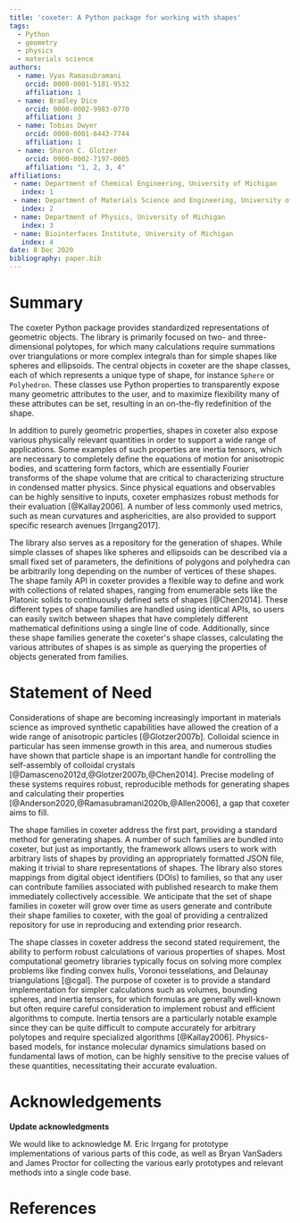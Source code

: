 ```yaml
---
title: 'coxeter: A Python package for working with shapes'
tags:
  - Python
  - geometry
  - physics
  - materials science
authors:
  - name: Vyas Ramasubramani
    orcid: 0000-0001-5181-9532
    affiliation: 1
  - name: Bradley Dice
    orcid: 0000-0002-9983-0770
    affiliation: 3
  - name: Tobias Dwyer
    orcid: 0000-0001-6443-7744
    affiliation: 1
  - name: Sharon C. Glotzer
    orcid: 0000-0002-7197-0085
    affiliation: "1, 2, 3, 4"
affiliations:
 - name: Department of Chemical Engineering, University of Michigan
   index: 1
 - name: Department of Materials Science and Engineering, University of Michigan
   index: 2
 - name: Department of Physics, University of Michigan
   index: 3
 - name: Biointerfaces Institute, University of Michigan
   index: 4
date: 8 Dec 2020
bibliography: paper.bib
---
```


# Summary

The coxeter Python package provides standardized representations of geometric objects.
The library is primarily focused on two- and three-dimensional polytopes, for which many calculations require summations over triangulations or more complex integrals than for simple shapes like spheres and ellipsoids.
The central objects in coxeter are the shape classes, each of which represents a unique type of shape, for instance ``Sphere`` or ``Polyhedron``.
These classes use Python properties to transparently expose many geometric attributes to the user, and to maximize flexibility many of these attributes can be set, resulting in an on-the-fly redefinition of the shape.

In addition to purely geometric properties, shapes in coxeter also expose various physically relevant quantities in order to support a wide range of applications.
Some examples of such properties are inertia tensors, which are necessary to completely define the equations of motion for anisotropic bodies, and scattering form factors, which are essentially Fourier transforms of the shape volume that are critical to characterizing structure in condensed matter physics.
Since physical equations and observables can be highly sensitive to inputs, coxeter emphasizes robust methods for their evaluation [@Kallay2006].
A number of less commonly used metrics, such as mean curvatures and asphericities, are also provided to support specific research avenues [Irrgang2017].

The library also serves as a repository for the generation of shapes.
While simple classes of shapes like spheres and ellipsoids can be described via a small fixed set of parameters, the definitions of polygons and polyhedra can be arbitrarily long depending on the number of vertices of these shapes.
The shape family API in coxeter provides a flexible way to define and work with collections of related shapes, ranging from enumerable sets like the Platonic solids to continuously defined sets of shapes [@Chen2014].
These different types of shape families are handled using identical APIs, so users can easily switch between shapes that have completely different mathematical definitions using a single line of code.
Additionally, since these shape families generate the coxeter's shape classes, calculating the various attributes of shapes is as simple as querying the properties of objects generated from families.


# Statement of Need

Considerations of shape are becoming increasingly important in materials science as improved synthetic capabilities have allowed the creation of a wide range of anisotropic particles [@Glotzer2007b].
Colloidal science in particular has seen immense growth in this area, and numerous studies have shown that particle shape is an important handle for controlling the self-assembly of colloidal crystals [@Damasceno2012d,@Glotzer2007b,@Chen2014].
Precise modeling of these systems requires robust, reproducible methods for generating shapes and calculating their properties [@Anderson2020,@Ramasubramani2020b,@Allen2006], a gap that coxeter aims to fill.

The shape families in coxeter address the first part, providing a standard method for generating shapes.
A number of such families are bundled into coxeter, but just as importantly, the framework allows users to work with arbitrary lists of shapes by providing an appropriately formatted JSON file, making it trivial to share representations of shapes.
The library also stores mappings from digital object identifiers (DOIs) to families, so that any user can contribute families associated with published research to make them immediately collectively accessible.
We anticipate that the set of shape families in coxeter will grow over time as users generate and contribute their shape families to coxeter, with the goal of providing a centralized repository for use in reproducing and extending prior research.

The shape classes in coxeter address the second stated requirement, the ability to perform robust calculations of various properties of shapes.
Most computational geometry libraries typically focus on solving more complex problems like finding convex hulls, Voronoi tesselations, and Delaunay triangulations [@cgal].
The purpose of coxeter is to provide a standard implementation for simpler calculations such as volumes, bounding spheres, and inertia tensors, for which formulas are generally well-known but often require careful consideration to implement robust and efficient algorithms to compute.
Inertia tensors are a particularly notable example since they can be quite difficult to compute accurately for arbitrary polytopes and require specialized algorithms [@Kallay2006].
Physics-based models, for instance molecular dynamics simulations based on fundamental laws of motion, can be highly sensitive to the precise values of these quantities, necessitating their accurate evaluation.


# Acknowledgements

**Update acknowledgments**

We would like to acknowledge M. Eric Irrgang for prototype implementations of various parts of this code, as well as Bryan VanSaders and James Proctor for collecting the various early prototypes and relevant methods into a single code base.

# References
